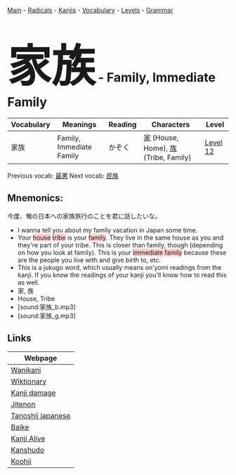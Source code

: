 <style> bigfont {font-size: 100px}</style>
[Main](../README.md) -
[Radicals](../radicals.md) -
[Kanjis](../kanjis.md) -
[Vocabulary](../vocabulary.md) -
[Levels](../levels.md) -
[Grammar](../grammar.md)
# <bigfont> 家族</bigfont> - Family, Immediate Family 

| Vocabulary | Meanings | Reading | Characters | Level |
| --- | --- | --- | --- | --- |
| 家族 | Family, Immediate Family | かぞく |  [家](../kanjis/家.md) (House, Home), [族](../kanjis/族.md) (Tribe, Family) | [Level 12](../levels/wk_level12.md) |

Previous vocab: [最悪](最悪.md) Next vocab: [民族](民族.md) 

## Mnemonics:
今度、俺の日本への家族旅行のことを君に話したいな。
* I wanna tell you about my family vacation in Japan some time.
* Your <span style="background-color:#ffcccb"> house</span> <span style="background-color:#ffcccb"> tribe</span> is your <span style="background-color:#ffcccb"> family</span>. They live in the same house as you and they're part of your tribe. This is closer than family, though (depending on how you look at family). This is your <span style="background-color:#ffcccb"> immediate family</span> because these are the people you live with and give birth to, etc.
* This is a jukugo word, which usually means on'yomi readings from the kanji. If you know the readings of your kanji you'll know how to read this as well.
* 家, 族
* House, Tribe
* [sound:家族_b.mp3]
* [sound:家族_g.mp3]


## Links 

| Webpage |
| --- |
| [Wanikani          ](https://www.wanikani.com/kanji/家族) |
| [Wiktionary        ](https://en.wiktionary.org/wiki/家族) |
| [Kanji damage      ](http://www.kanjidamage.com/kanji/search?utf8=✓&q=家族) |
| [Jitenon           ](https://jitenon.com/kanji/家族) |
| [Tanoshii japanese ](https://www.tanoshiijapanese.com/dictionary/kanji.cfm?k=家族) |
| [Baike             ](https://baike.baidu.com/item/家族) |
| [Kanji Alive       ](https://app.kanjialive.com/家族) |
| [Kanshudo          ](https://www.kanshudo.com/searchmn?q=家族) |
| [Koohii            ](https://kanji.koohii.com/study/kanji/家族) |
